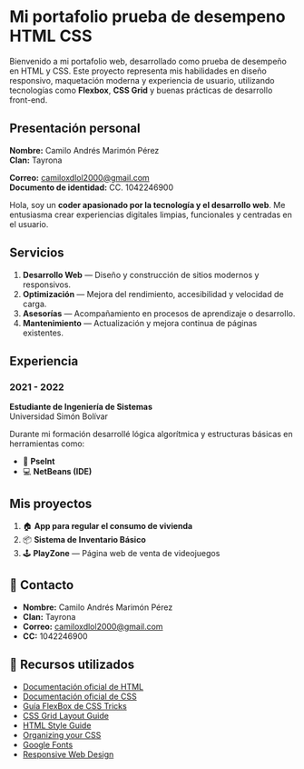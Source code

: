 
# Mi portafolio prueba de desempeno HTML CSS

Bienvenido a mi portafolio web, desarrollado como prueba de desempeño en HTML y CSS. Este proyecto representa mis habilidades en diseño responsivo, maquetación moderna y experiencia de usuario, utilizando tecnologías como **Flexbox**, **CSS Grid** y buenas prácticas de desarrollo front-end.


## Presentación personal

**Nombre:** Camilo Andrés Marimón Pérez  
**Clan:** Tayrona 

**Correo:** camiloxdlol2000@gmail.com  
**Documento de identidad:** CC. 1042246900  

Hola, soy un **coder apasionado por la tecnología y el desarrollo web**. Me entusiasma crear experiencias digitales limpias, funcionales y centradas en el usuario.


## Servicios

1. **Desarrollo Web** — Diseño y construcción de sitios modernos y responsivos.  
2. **Optimización** — Mejora del rendimiento, accesibilidad y velocidad de carga.  
3. **Asesorías** — Acompañamiento en procesos de aprendizaje o desarrollo.  
4. **Mantenimiento** — Actualización y mejora continua de páginas existentes.


##  Experiencia

### 2021 - 2022  
**Estudiante de Ingeniería de Sistemas**  
Universidad Simón Bolívar  

Durante mi formación desarrollé lógica algorítmica y estructuras básicas en herramientas como:

- 🧮 **PseInt**
- 💻 **NetBeans (IDE)**


## Mis proyectos

1. 🏠 **App para regular el consumo de vivienda**  
2. 📦 **Sistema de Inventario Básico**  
3. 🕹️ **PlayZone** — Página web de venta de videojuegos


## 📩 Contacto

- **Nombre:** Camilo Andrés Marimón Pérez  
- **Clan:** Tayrona  
- **Correo:** camiloxdlol2000@gmail.com  
- **CC:** 1042246900  

## 📘 Recursos utilizados

- [Documentación oficial de HTML](https://developer.mozilla.org/es/docs/Web/HTML)  
- [Documentación oficial de CSS](https://developer.mozilla.org/es/docs/Web/CSS)  
- [Guía FlexBox de CSS Tricks](https://css-tricks.com/snippets/css/a-guide-to-flexbox/)  
- [CSS Grid Layout Guide](https://css-tricks.com/snippets/css/complete-guide-grid/)  
- [HTML Style Guide](https://google.github.io/styleguide/htmlcssguide.html)  
- [Organizing your CSS](https://dev.to/amygoz/organizing-css-code-efficiently-3g42)  
- [Google Fonts](https://fonts.google.com/)  
- [Responsive Web Design](https://developer.mozilla.org/en-US/docs/Learn/CSS/CSS_layout/Responsive_Design)

